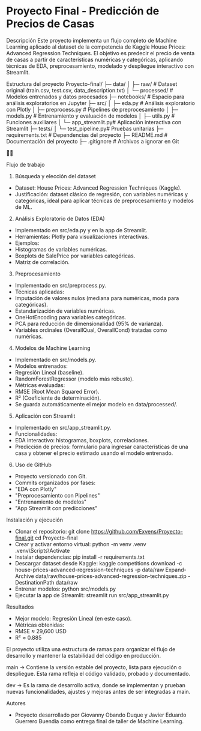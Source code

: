 
# Proyecto Final - Predicción de Precios de Casas 

Descripción
Este proyecto implementa un flujo completo de Machine Learning aplicado al dataset de la competencia de Kaggle House Prices: Advanced Regression Techniques.
El objetivo es predecir el precio de venta de casas a partir de características numéricas y categóricas, aplicando técnicas de EDA, preprocesamiento, modelado y despliegue interactivo con Streamlit.

Estructura del proyecto
Proyecto-final/
├─ data/
│  ├─ raw/            # Dataset original (train.csv, test.csv, data_description.txt)
│  └─ processed/      # Modelos entrenados y datos procesados
├─ notebooks/         # Espacio para análisis exploratorios en Jupyter
├─ src/
│  ├─ eda.py          # Análisis exploratorio con Plotly
│  ├─ preprocess.py   # Pipelines de preprocesamiento
│  ├─ models.py       # Entrenamiento y evaluación de modelos
│  ├─ utils.py        # Funciones auxiliares
│  └─ app_streamlit.py# Aplicación interactiva con Streamlit
├─ tests/
│  └─ test_pipeline.py# Pruebas unitarias
├─ requirements.txt   # Dependencias del proyecto
├─ README.md          # Documentación del proyecto
├─ .gitignore         # Archivos a ignorar en Git



Flujo de trabajo
1. Búsqueda y elección del dataset
- Dataset: House Prices: Advanced Regression Techniques (Kaggle).
- Justificación: dataset clásico de regresión, con variables numéricas y categóricas, ideal para aplicar técnicas de preprocesamiento y modelos de ML.
2. Análisis Exploratorio de Datos (EDA)
- Implementado en src/eda.py y en la app de Streamlit.
- Herramientas: Plotly para visualizaciones interactivas.
- Ejemplos:
- Histogramas de variables numéricas.
- Boxplots de SalePrice por variables categóricas.
- Matriz de correlación.
3. Preprocesamiento
- Implementado en src/preprocess.py.
- Técnicas aplicadas:
- Imputación de valores nulos (mediana para numéricas, moda para categóricas).
- Estandarización de variables numéricas.
- OneHotEncoding para variables categóricas.
- PCA para reducción de dimensionalidad (95% de varianza).
- Variables ordinales (OverallQual, OverallCond) tratadas como numéricas.
4. Modelos de Machine Learning
- Implementado en src/models.py.
- Modelos entrenados:
- Regresión Lineal (baseline).
- RandomForestRegressor (modelo más robusto).
- Métricas evaluadas:
- RMSE (Root Mean Squared Error).
- R² (Coeficiente de determinación).
- Se guarda automáticamente el mejor modelo en data/processed/.
5. Aplicación con Streamlit
- Implementado en src/app_streamlit.py.
- Funcionalidades:
- EDA interactivo: histogramas, boxplots, correlaciones.
- Predicción de precios: formulario para ingresar características de una casa y obtener el precio estimado usando el modelo entrenado.
6. Uso de GitHub
- Proyecto versionado con Git.
- Commits organizados por fases:
- "EDA con Plotly"
- "Preprocesamiento con Pipelines"
- "Entrenamiento de modelos"
- "App Streamlit con predicciones"

Instalación y ejecución
- Clonar el repositorio:
git clone <https://github.com/Exvens/Proyecto-final.git>
cd Proyecto-final
- Crear y activar entorno virtual:
python -m venv .venv
.venv\Scripts\Activate
- Instalar dependencias:
pip install -r requirements.txt
- Descargar dataset desde Kaggle:
kaggle competitions download -c house-prices-advanced-regression-techniques -p data/raw
Expand-Archive data/raw/house-prices-advanced-regression-techniques.zip -DestinationPath data/raw
- Entrenar modelos:
python src/models.py
- Ejecutar la app de Streamlit:
streamlit run src/app_streamlit.py

Resultados
- Mejor modelo: Regresión Lineal (en este caso).
- Métricas obtenidas:
- RMSE ≈ 29,600 USD
- R² ≈ 0.885

El proyecto utiliza una estructura de ramas para organizar el flujo de desarrollo y mantener la estabilidad del código en producción.

main → Contiene la versión estable del proyecto, lista para ejecución o despliegue.
Esta rama refleja el código validado, probado y documentado.

dev → Es la rama de desarrollo activa, donde se implementan y prueban nuevas funcionalidades, ajustes y mejoras antes de ser integradas a main.

Autores
- Proyecto desarrollado por Giovanny Obando Duque y Javier Eduardo Guerrero Buendia  como entrega final de taller de Machine Learning.

